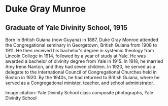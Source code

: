 # Duke Gray Munroe
## Graduate of Yale Divinity School, 1915
Born in British Guiana (now Guyana) in 1887, Duke Gray Monroe attended the Congregational seminary in Georgetown, British Guiana from 1908 to 1911. He then received his bachelor's degree in systemic theology from Lincoln College in 1914, followed by a year of study at Yale. He was awarded a bachelor of divinity degree from Yale in 1915. In 1918, he married Amy Irene Nanton, and they had seven children. In 1920, he served as a delegate to the International Council of Congregational Churches held in Boston in 1920. By the 1940s, he had returned to British Guiana, where he served as a Congregational minister, teacher, and school administrator.

Image citation: Yale Divinity School class composite photographs, Yale Divinity School
